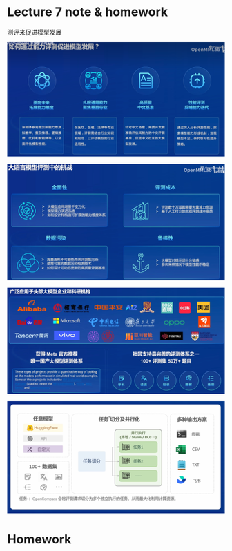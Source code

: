 # Lecture 7 note & homework

测评来促进模型发展

![image-20240424224215793](https://raw.githubusercontent.com/zhuhu00/img/master/20240424224216.png)

![image-20240424224337725](https://raw.githubusercontent.com/zhuhu00/img/master/20240424224337.png)

![image-20240424224447335](https://raw.githubusercontent.com/zhuhu00/img/master/20240424224447.png)

![image-20240424224847916](https://raw.githubusercontent.com/zhuhu00/img/master/20240424224848.png)

# Homework

